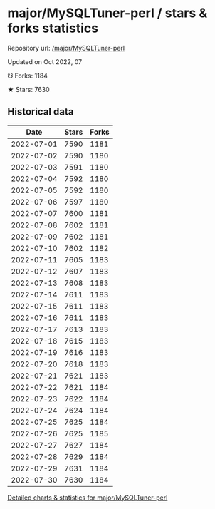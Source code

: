 # major/MySQLTuner-perl / stars & forks statistics

Repository url: [/major/MySQLTuner-perl](https://github.com/major/MySQLTuner-perl)

Updated on Oct 2022, 07

☋ Forks: 1184

★ Stars: 7630

## Historical data
| Date | Stars | Forks |
|------|-------|-------|
| 2022-07-01 | 7590 | 1181 | 
| 2022-07-02 | 7590 | 1180 | 
| 2022-07-03 | 7591 | 1180 | 
| 2022-07-04 | 7592 | 1180 | 
| 2022-07-05 | 7592 | 1180 | 
| 2022-07-06 | 7597 | 1180 | 
| 2022-07-07 | 7600 | 1181 | 
| 2022-07-08 | 7602 | 1181 | 
| 2022-07-09 | 7602 | 1181 | 
| 2022-07-10 | 7602 | 1182 | 
| 2022-07-11 | 7605 | 1183 | 
| 2022-07-12 | 7607 | 1183 | 
| 2022-07-13 | 7608 | 1183 | 
| 2022-07-14 | 7611 | 1183 | 
| 2022-07-15 | 7611 | 1183 | 
| 2022-07-16 | 7611 | 1183 | 
| 2022-07-17 | 7613 | 1183 | 
| 2022-07-18 | 7615 | 1183 | 
| 2022-07-19 | 7616 | 1183 | 
| 2022-07-20 | 7618 | 1183 | 
| 2022-07-21 | 7621 | 1183 | 
| 2022-07-22 | 7621 | 1184 | 
| 2022-07-23 | 7622 | 1184 | 
| 2022-07-24 | 7624 | 1184 | 
| 2022-07-25 | 7625 | 1184 | 
| 2022-07-26 | 7625 | 1185 | 
| 2022-07-27 | 7627 | 1184 | 
| 2022-07-28 | 7629 | 1184 | 
| 2022-07-29 | 7631 | 1184 | 
| 2022-07-30 | 7630 | 1184 | 


[Detailed charts & statistics for major/MySQLTuner-perl](https://reviewgithub.com/rep/major/MySQLTuner-perl)
